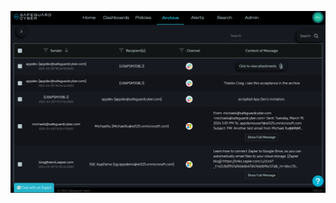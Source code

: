![Archive Page](https://raw.githubusercontent.com/austine-sgc/ui-docs/master/Images/Archive/ArchivePage.png)

